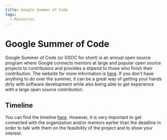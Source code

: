 ```yaml
---
title: Google Summer of Code 
tags:
  - Resources
---
```


# Google Summer of Code

Google Summer of Code (or GSOC for short) is an annual open source program where Google connects mentors at large and popular open source projects to contributors and provides a stipend to those who finish their contribution. The website for more information is [here](https://summerofcode.withgoogle.com/). If you don't have anything to do over the summer, it can be a great way of getting your hands dirty with software development while also being able to get experience with a large open source contribution.

## Timeline

You can find the timeline [here](https://developers.google.com/open-source/gsoc/timeline). However, it is very important to get connected with the organization and/or mentors earlier than the deadline in order to talk with them on the feasibility of the project and to show your interest. 
